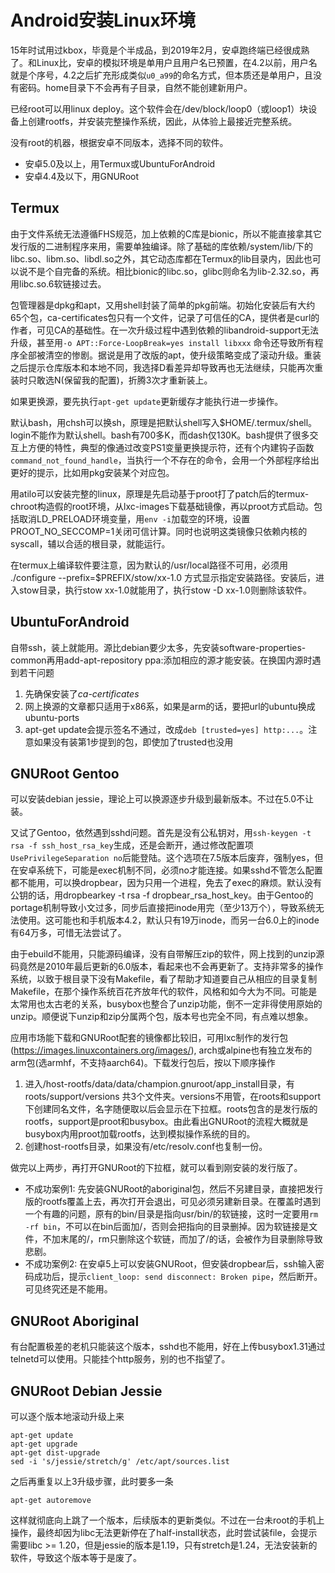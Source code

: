 # Android安装Linux环境

15年时试用过kbox，毕竟是个半成品，到2019年2月，安卓跑终端已经很成熟了。和Linux比，安卓的模拟环境是单用户且用户名已预置，在4.2以前，用户名就是个序号，4.2之后扩充形成类似`u0_a99`的命名方式，但本质还是单用户，且没有密码。home目录下不会再有子目录，自然不能创建新用户。

已经root可以用linux deploy。这个软件会在/dev/block/loop0（或loop1）块设备上创建rootfs，并安装完整操作系统，因此，从体验上最接近完整系统。

没有root的机器，根据安卓不同版本，选择不同的软件。

* 安卓5.0及以上，用Termux或UbuntuForAndroid
* 安卓4.4及以下，用GNURoot

## Termux

由于文件系统无法遵循FHS规范，加上依赖的C库是bionic，所以不能直接拿其它发行版的二进制程序来用，需要单独编译。除了基础的库依赖/system/lib/下的libc.so、libm.so、libdl.so之外，其它动态库都在Termux的lib目录内，因此也可以说不是个自完备的系统。相比bionic的libc.so，glibc则命名为lib-2.32.so，再用libc.so.6软链接过去。

包管理器是dpkg和apt，又用shell封装了简单的pkg前端。初始化安装后有大约65个包，ca-certificates包只有一个文件，记录了可信任的CA，提供者是curl的作者，可见CA的基础性。在一次升级过程中遇到依赖的libandroid-support无法升级，甚至用`-o APT::Force-LoopBreak=yes install libxxx` 命令还导致所有程序全部被清空的惨剧。据说是用了改版的apt，使升级策略变成了滚动升级。重装之后提示仓库版本和本地不同，我选择D看差异却导致再也无法继续，只能再次重装时只敢选N(保留我的配置)，折腾3次才重新装上。

如果更换源，要先执行`apt-get update`更新缓存才能执行进一步操作。

默认bash，用chsh可以换sh，原理是把默认shell写入$HOME/.termux/shell。login不能作为默认shell。bash有700多K，而dash仅130K。bash提供了很多交互上方便的特性，典型的像通过改变PS1变量更换提示符，还有个内建钩子函数`command_not_found_handle`，当执行一个不存在的命令，会用一个外部程序给出更好的提示，比如用pkg安装某个对应包。

用atilo可以安装完整的linux，原理是先启动基于proot打了patch后的termux-chroot构造假的root环境，从lxc-images下载基础镜像，再以proot方式启动。包括取消LD\_PRELOAD环境变量，用`env -i`加载空的环境，设置PROOT_NO_SECCOMP=1关闭可信计算。同时也说明这类镜像只依赖内核的syscall，辅以合适的根目录，就能运行。

在termux上编译软件要注意，因为默认的/usr/local路径不可用，必须用 ./configure --prefix=$PREFIX/stow/xx-1.0 方式显示指定安装路径。安装后，进入stow目录，执行stow xx-1.0就能用了，执行stow -D xx-1.0则删除该软件。

## UbuntuForAndroid

自带ssh，装上就能用。源比debian要少太多，先安装software-properties-common再用add-apt-repository ppa:添加相应的源才能安装。在换国内源时遇到若干问题

1. 先确保安装了*ca-certificates*
2. 网上换源的文章都只适用于x86系，如果是arm的话，要把url的ubuntu换成ubuntu-ports
3. apt-get update会提示签名不通过，改成`deb [trusted=yes] http:...`。注意如果没有装第1步提到的包，即使加了trusted也没用

## GNURoot Gentoo

可以安装debian jessie，理论上可以换源逐步升级到最新版本。不过在5.0不让装。

又试了Gentoo，依然遇到sshd问题。首先是没有公私钥对，用`ssh-keygen -t rsa -f ssh_host_rsa_key`生成，还是会断开，通过修改配置项`UsePrivilegeSeparation no`后能登陆。这个选项在7.5版本后废弃，强制yes，但在安卓系统下，可能是exec机制不同，必须no才能连接。如果sshd不管怎么配置都不能用，可以换dropbear，因为只用一个进程，免去了exec的麻烦。默认没有公钥的话，用dropbearkey -t rsa  -f dropbear_rsa_host_key。由于Gentoo的portage机制导致小文过多，同步后直接把inode用完（至少13万个），导致系统无法使用。这可能也和手机版本4.2，默认只有19万inode，而另一台6.0上的inode有64万多，可惜无法尝试了。

由于ebuild不能用，只能源码编译，没有自带解压zip的软件，网上找到的unzip源码竟然是2010年最后更新的6.0版本，看起来也不会再更新了。支持非常多的操作系统，以致于根目录下没有Makefile，看了帮助才知道要自己从相应的目录复制Makefile，在那个操作系统百花齐放年代的软件，风格和如今大为不同。可能是太常用也太古老的关系，busybox也整合了unzip功能，倒不一定非得使用原始的unzip。顺便说下unzip和zip分属两个包，版本号也完全不同，有点难以想象。

应用市场能下载和GNURoot配套的镜像都比较旧，可用lxc制作的发行包(https://images.linuxcontainers.org/images/), arch或alpine也有独立发布的arm包(选armhf，不支持aarch64)。下载发行包后，按以下顺序操作

1. 进入/host-rootfs/data/data/champion.gnuroot/app_install目录，有roots/support/versions 共3个文件夹。versions不用管，在roots和support下创建同名文件，名字随便取以后会显示在下拉框。roots包含的是发行版的rootfs，support是proot和busybox。由此看出GNURoot的流程大概就是busybox内用proot加载rootfs，达到模拟操作系统的目的。
2. 创建host-rootfs目录，如果没有/etc/resolv.conf也复制一份。

做完以上两步，再打开GNURoot的下拉框，就可以看到刚安装的发行版了。

* 不成功案例1: 先安装GNURoot的aboriginal包，然后不另建目录，直接把发行版的rootfs覆盖上去，再次打开会退出，可见必须另建新目录。在覆盖时遇到一个有趣的问题，原有的bin/目录是指向usr/bin/的软链接，这时一定要用`rm -rf bin`，不可以在bin后面加/，否则会把指向的目录删掉。因为软链接是文件，不加末尾的/，rm只删除这个软链，而加了/的话，会被作为目录删除导致悲剧。
* 不成功案例2: 在安卓5上可以安装GNURoot，但安装dropbear后，ssh输入密码成功后，提示`client_loop: send disconnect: Broken pipe`，然后断开。可见终究还是不能用。

## GNURoot Aboriginal

有台配置极差的老机只能装这个版本，sshd也不能用，好在上传busybox1.31通过telnetd可以使用。只能挂个http服务，别的也不指望了。

## GNURoot Debian Jessie

可以逐个版本地滚动升级上来

```
apt-get update
apt-get upgrade
apt-get dist-upgrade
sed -i 's/jessie/stretch/g' /etc/apt/sources.list
```

之后再重复以上3升级步骤，此时要多一条

```
apt-get autoremove
```

这样就彻底向上跳了一个版本，后续版本的更新类似。不过在一台未root的手机上操作，最终却因为libc无法更新停在了half-install状态，此时尝试装file，会提示需要libc >= 1.20，但是jessie的版本是1.19，只有stretch是1.24，无法安装新的软件，导致这个版本等于是废了。